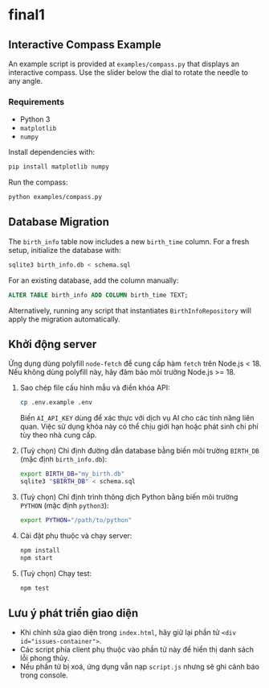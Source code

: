 # final1

## Interactive Compass Example

An example script is provided at `examples/compass.py` that displays an interactive compass. Use the slider below the dial to rotate the needle to any angle.

### Requirements
- Python 3
- `matplotlib`
- `numpy`

Install dependencies with:
```bash
pip install matplotlib numpy
```

Run the compass:
```bash
python examples/compass.py
```

## Database Migration

The `birth_info` table now includes a new `birth_time` column. For a fresh setup,
initialize the database with:

```bash
sqlite3 birth_info.db < schema.sql
```

For an existing database, add the column manually:

```sql
ALTER TABLE birth_info ADD COLUMN birth_time TEXT;
```

Alternatively, running any script that instantiates `BirthInfoRepository`
will apply the migration automatically.

## Khởi động server
Ứng dụng dùng polyfill `node-fetch` để cung cấp hàm `fetch` trên Node.js < 18.
Nếu không dùng polyfill này, hãy đảm bảo môi trường Node.js >= 18.

1. Sao chép file cấu hình mẫu và điền khóa API:

   ```bash
   cp .env.example .env
   ```

   Biến `AI_API_KEY` dùng để xác thực với dịch vụ AI cho các tính năng liên quan. Việc sử dụng khóa này có thể chịu giới hạn hoặc phát sinh chi phí tùy theo nhà cung cấp.

2. (Tuỳ chọn) Chỉ định đường dẫn database bằng biến môi trường `BIRTH_DB` (mặc định `birth_info.db`):

   ```bash
   export BIRTH_DB="my_birth.db"
   sqlite3 "$BIRTH_DB" < schema.sql
   ```

3. (Tuỳ chọn) Chỉ định trình thông dịch Python bằng biến môi trường `PYTHON` (mặc định `python3`):

   ```bash
   export PYTHON="/path/to/python"
   ```

4. Cài đặt phụ thuộc và chạy server:

   ```bash
   npm install
   npm start
   ```

5. (Tuỳ chọn) Chạy test:

   ```bash
   npm test
   ```

## Lưu ý phát triển giao diện

- Khi chỉnh sửa giao diện trong `index.html`, hãy giữ lại phần tử `<div id="issues-container">`.
- Các script phía client phụ thuộc vào phần tử này để hiển thị danh sách lỗi phong thủy.
- Nếu phần tử bị xoá, ứng dụng vẫn nạp `script.js` nhưng sẽ ghi cảnh báo trong console.
